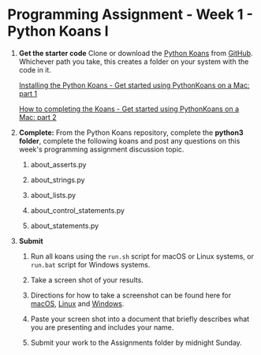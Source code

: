 # Programming Assignment - Week 1 - Python Koans I

1. **Get the starter code**
    Clone or download the [Python Koans](https://github.com/gregmalcolm/python_koans) from [GitHub](https://github.com/).  Whichever path you take, this creates a folder on your system with the code in it.

    [Installing the Python Koans - Get started using PythonKoans on a Mac: part 1](https://youtu.be/e2WXgXEjbHY)

    [How to completing the Koans - Get started using PythonKoans on a Mac: part 2](https://youtu.be/2r3MLH15kQc)

1. **Complete:** From the Python Koans repository, complete the **python3 folder**, complete the following koans and post any questions on this week's programming assignment discussion topic.

    1. about_asserts.py

    1. about_strings.py

    1. about_lists.py

    1. about_control_statements.py

    1. about_statements.py

1. **Submit**
    1. Run all koans using the `run.sh` script for macOS or Linux systems, or `run.bat` script for Windows systems.

    1. Take a screen shot of your results.

    1. Directions for how to take a screenshot can be found here for [macOS](https://www.wikihow.com/Take-a-Screenshot-on-a-Mac), [Linux](https://www.wikihow.com/Take-a-Screenshot-in-Linux) and [Windows](https://www.wikihow.com/Take-a-Screenshot-in-Microsoft-Windows).

    1. Paste your screen shot into a document that briefly describes what you are presenting and includes your name.

    1. Submit your work to the Assignments folder by midnight Sunday.
